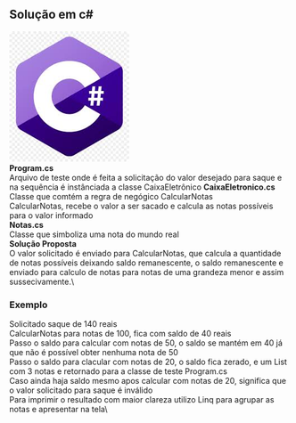 ## Solução em c#
![Csharp](https://raw.githubusercontent.com/ricardovicentini/Algoritmos/master/c%23.jpg)\
**Program.cs**\
Arquivo de teste onde é feita a solicitação do valor desejado para saque e na sequência é instânciada a classe CaixaEletrônico
**CaixaEletronico.cs**\
Classe que comtém a regra de negógico CalcularNotas\
CalcularNotas, recebe o valor a ser sacado e calcula as notas possíveis para o valor informado\
**Notas.cs**\
Classe que simboliza uma nota do mundo real\
**Solução Proposta**\
O valor solicitado é enviado para CalcularNotas, que calcula a quantidade de notas possíveis deixando saldo remanescente, o saldo remanescente e enviado para calculo de notas para notas de uma grandeza menor e assim sussecivamente.\
### Exemplo
Solicitado saque de 140 reais\
CalcularNotas para notas de 100, fica com saldo de 40 reais\
Passo o saldo para calcular com notas de 50, o saldo se mantém em 40 já que não é possível obter nenhuma nota de 50\
Passo o saldo para clacular com notas de 20, o saldo fica zerado, e um List com 3 notas e retornado para a classe de teste Program.cs\
Caso ainda haja saldo mesmo apos calcular com notas de 20, significa que o valor solicitado para saque é inválido\
Para imprimir o resultado com maior clareza utilizo Linq para agrupar as notas e apresentar na tela\
